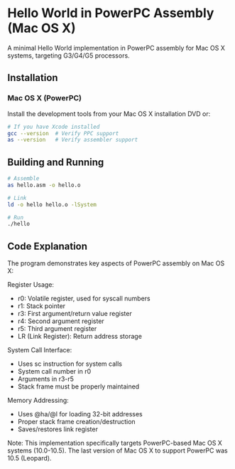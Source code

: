 # Hello World in PowerPC Assembly (Mac OS X)

A minimal Hello World implementation in PowerPC assembly for Mac OS X systems, targeting G3/G4/G5 processors.

## Installation

### Mac OS X (PowerPC)
Install the development tools from your Mac OS X installation DVD or:
```bash
# If you have Xcode installed
gcc --version  # Verify PPC support
as --version   # Verify assembler support
```

## Building and Running

```bash
# Assemble
as hello.asm -o hello.o

# Link
ld -o hello hello.o -lSystem

# Run
./hello
```

## Code Explanation

The program demonstrates key aspects of PowerPC assembly on Mac OS X:

Register Usage:
- r0: Volatile register, used for syscall numbers
- r1: Stack pointer
- r3: First argument/return value register
- r4: Second argument register
- r5: Third argument register
- LR (Link Register): Return address storage

System Call Interface:
- Uses sc instruction for system calls
- System call number in r0
- Arguments in r3-r5
- Stack frame must be properly maintained

Memory Addressing:
- Uses @ha/@l for loading 32-bit addresses
- Proper stack frame creation/destruction
- Saves/restores link register

Note: This implementation specifically targets PowerPC-based Mac OS X systems (10.0-10.5). The last version of Mac OS X to support PowerPC was 10.5 (Leopard).
